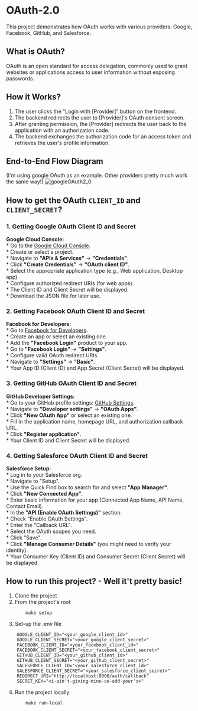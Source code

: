 # OAuth-2.0
This project demonstrates how OAuth works with various providers: Google, Facebook, GitHub, and Salesforce.

## What is OAuth?
OAuth is an open standard for access delegation, commonly used to grant websites or applications access to user information without exposing passwords.

## How it Works?
1. The user clicks the "Login with [Provider]" button on the frontend.
2. The backend redirects the user to [Provider]'s OAuth consent screen.
3. After granting permission, the [Provider] redirects the user back to the application with an authorization code.
4. The backend exchanges the authorization code for an access token and retrieves the user's profile information.

## End-to-End Flow Diagram
(I'm using google OAuth as an example. Other providers pretty much work the same way!)
![googleOAuth2_0](https://github.com/user-attachments/assets/4aa05729-5ecb-49f7-84a4-0a0838ad6e51)

## How to get the OAuth `CLIENT_ID` and `CLIENT_SECRET`?

### 1. Getting Google OAuth Client ID and Secret
**Google Cloud Console:** <br/>
    * Go to the [Google Cloud Console](https://console.cloud.google.com/).<br/>
    * Create or select a project.<br/>
    * Navigate to **"APIs & Services"** -> **"Credentials"**.<br/>
    * Click **"Create Credentials"** -> **"OAuth client ID"**.<br/>
    * Select the appropriate application type (e.g., Web application, Desktop app).<br/>
    * Configure authorized redirect URIs (for web apps).<br/>
    * The Client ID and Client Secret will be displayed.<br/>
    * Download the JSON file for later use.<br/>


### 2. Getting Facebook OAuth Client ID and Secret
**Facebook for Developers:** <br/>
    * Go to [Facebook for Developers](https://developers.facebook.com/).<br/>
    * Create an app or select an existing one.<br/>
    * Add the **"Facebook Login"** product to your app.<br/>
    * Go to **"Facebook Login"** -> **"Settings"**.<br/>
    * Configure valid OAuth redirect URIs.<br/>
    * Navigate to **"Settings"** -> **"Basic"**. <br/>
    * Your App ID (Client ID) and App Secret (Client Secret) will be displayed. <br/>


### 3. Getting GitHub OAuth Client ID and Secret
**GitHub Developer Settings:** <br/>
    * Go to your GitHub profile settings: [GitHub Settings](https://github.com/settings/profile). <br/>
    * Navigate to **"Developer settings"** -> **"OAuth Apps"**. <br/>
    * Click **"New OAuth App"** or select an existing one. <br/>
    * Fill in the application name, homepage URL, and authorization callback URL. <br/>
    * Click **"Register application"**. <br/>
    * Your Client ID and Client Secret will be displayed. <br/>


### 4. Getting Salesforce OAuth Client ID and Secret
**Salesforce Setup:** <br/>
    * Log in to your Salesforce org. <br/>
    * Navigate to "Setup". <br/>
    * Use the Quick Find box to search for and select **"App Manager"**. <br/>
    * Click **"New Connected App"**. <br/>
    * Enter basic information for your app (Connected App Name, API Name, Contact Email). <br/>
    * In the **"API (Enable OAuth Settings)"** section: <br/>
        * Check "Enable OAuth Settings". <br/>
        * Enter the "Callback URL". <br/>
        * Select the OAuth scopes you need. <br/>
    * Click "Save".<br/>
    * Click **"Manage Consumer Details"** (you might need to verify your identity). <br/>
    * Your Consumer Key (Client ID) and Consumer Secret (Client Secret) will be displayed. <br/>


## How to run this project? - Well it't pretty basic!
1. Clone the project
2. From the project's root 
    ```
        make setup
    ```
3. Set-up the .env file
```
    GOOGLE_CLIENT_ID="<your_google_client_id>"
    GOOGLE_CLIENT_SECRET="<your_google_client_secret>"
    FACEBOOK_CLIENT_ID="<your_facebook_client_id>"
    FACEBOOK_CLIENT_SECRET="<your_facebook_client_secret>"
    GITHUB_CLIENT_ID="<your_github_client_id>"
    GITHUB_CLIENT_SECRET="<your_github_client_secret>"
    SALESFORCE_CLIENT_ID="<your_salesforce_client_id>"
    SALESFORCE_CLIENT_SECRET="<your_salesforce_client_secret>"
    REDIRECT_URI="http://localhost:8000/auth/callback"
    SECRET_KEY="<i-ain't-giving-mine-so-add-your's>"
```
4. Run the project locally
    ```
        make run-local
    ```
